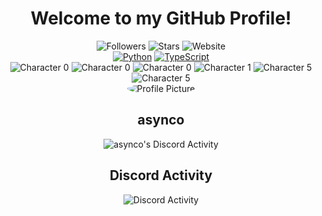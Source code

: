 <h1 align="center">Welcome to my GitHub Profile!</h1>

<div align="center">
  <img src="https://img.shields.io/github/followers/asynco1337?label=followers&style=social" alt="Followers">
  <img src="https://img.shields.io/github/stars/asynco1337?label=stars&style=social" alt="Stars">
  <img src="https://img.shields.io/website?down_message=down&up_message=up&url=https://hurt.wtf" alt="Website">
</div>

<div align="center">
  <a href="#"><img src="https://img.shields.io/badge/-Python-306998?logo=python&logoColor=white&style=for-the-badge" alt="Python"></a>
  <a href="#"><img src="https://img.shields.io/badge/-TypeScript-3178C6?logo=typescript&logoColor=white&style=for-the-badge" alt="TypeScript"></a>
</div>

<div align="center">
  <img src="https://media.discordapp.net/attachments/1261581518199853142/1261907768957472768/download_1.gif?ex=6694aab1&is=66935931&hm=203d6b820949ff2c4e88f682945bbdcc1e74ca7d568bee90993ae9b4c7a2e3f2&=" alt="Character 0">
  <img src="https://media.discordapp.net/attachments/1261581518199853142/1261907768957472768/download_1.gif?ex=6694aab1&is=66935931&hm=203d6b820949ff2c4e88f682945bbdcc1e74ca7d568bee90993ae9b4c7a2e3f2&=" alt="Character 0">
  <img src="https://media.discordapp.net/attachments/1261581518199853142/1261907768957472768/download_1.gif?ex=6694aab1&is=66935931&hm=203d6b820949ff2c4e88f682945bbdcc1e74ca7d568bee90993ae9b4c7a2e3f2&=" alt="Character 0">
  <img src="https://cdn.discordapp.com/attachments/1261581518199853142/1261907768038920253/download_4.gif?ex=6694aab1&is=66935931&hm=15fdd86a4a5d77fbdb2d267db82b903589314efc4d600da7c4dce7455ed19176&" alt="Character 1">
  <img src="https://cdn.discordapp.com/attachments/1261581518199853142/1261907767669690368/download_5.gif?ex=6694aab0&is=66935930&hm=a21a6aed6adcead6aed767286ce59d8857003246e9b8a2841298b76569044289&" alt="Character 5">
  <img src="https://cdn.discordapp.com/attachments/1261581518199853142/1261907767669690368/download_5.gif?ex=6694aab0&is=66935930&hm=a21a6aed6adcead6aed767286ce59d8857003246e9b8a2841298b76569044289&" alt="Character 5">
</div>

<div align="center">
  <img src="https://lanyard.cnrad.dev/api/1212599349192949780" alt="Profile Picture" style="border-radius: 50%;">
  <h2>asynco</h2>
  <img src="https://lanyard.cnrad.dev/api/1212599349192949780?theme=dark&bg=232323&animated=true" alt="asynco's Discord Activity">
</div>

<div align="center">
  <h2>Discord Activity</h2>
  <img src="https://lanyard.cnrad.dev/api/1212599349192949780?theme=light&bg=fff&animated=true" alt="Discord Activity">
</div>
